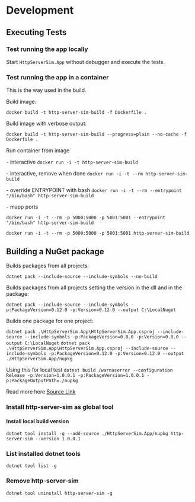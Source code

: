 # Development

## Executing Tests

### Test running the app locally

Start `HttpServerSim.App` without debugger and execute the tests.

### Test running the app in a container

This is the way used in the build.</p>

Build image:</p> `docker build -t http-server-sim-build -f Dockerfile .`</p>
Build image with verbose output:</p> `docker build -t http-server-sim-build --progress=plain --no-cache -f Dockerfile .`</p>

Run container from image</p>
	- interactive
	`docker run -i -t http-server-sim-build`</p>
	- interactive, remove when done
	`docker run -i -t --rm http-server-sim-build`</p>
	- override ENTRYPOINT with bash
	`docker run -i -t --rm --entrypoint "/bin/bash" http-server-sim-build `</p>
	- mapp ports</p>
	`docker run -i -t --rm -p 5000:5000 -p 5001:5001 --entrypoint "/bin/bash" http-server-sim-build`</p>
	`docker run -i -t --rm -p 5000:5000 -p 5001:5001 http-server-sim-build`</p>

## Building a NuGet package

Builds packages from all projects:</p>
`dotnet pack --include-source --include-symbols --no-build`

Builds packages from all projects setting the version in the dll and in the package:</p>
`dotnet pack --include-source --include-symbols -p:PackageVersion=0.12.0 -p:Version=0.12.0 --output C:\LocalNuget`

Builds one package for one project:</p>
`dotnet pack .\HttpServerSim.App\HttpServerSim.App.csproj --include-source --include-symbols -p:PackageVersion=0.8.0 -p:Version=0.8.0 --output C:\LocalNuget`
`dotnet pack .\HttpServerSim.App\HttpServerSim.App.csproj --include-source --include-symbols -p:PackageVersion=0.12.0 -p:Version=0.12.0 --output ./HttpServerSim.App/nupkg`

Using this for local test
`dotnet build /warnaserror --configuration Release -p:Version=1.0.0.1 -p:PackageVersion=1.0.0.1 -p:PackageOutputPath=./nupkg`

Read more here
[Source Link](https://learn.microsoft.com/en-us/dotnet/standard/library-guidance/sourcelink)


### Install http-server-sim as global tool

#### Install local build version
`dotnet tool install -g --add-source ./HttpServerSim.App/nupkg http-server-sim --version 1.0.0.1`


### List installed dotnet tools

`dotnet tool list -g`

### Remove http-server-sim

`dotnet tool uninstall http-server-sim -g`
